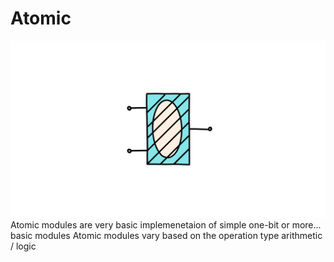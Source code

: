 # Atomic
![Atomic LOGO](Assets/Pics/Atomic.png)
Atomic modules are very basic implemenetaion of simple one-bit or more... basic modules
Atomic modules vary based on the operation type arithmetic / logic